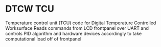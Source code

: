 # DTCW TCU
Temperature control unit (TCU) code for Digital Temperature Controlled Worksurface
Reads commands from LCD frontpanel over UART and controls PID algorithm and hardware devices accordingly to take computational load off of frontpanel
